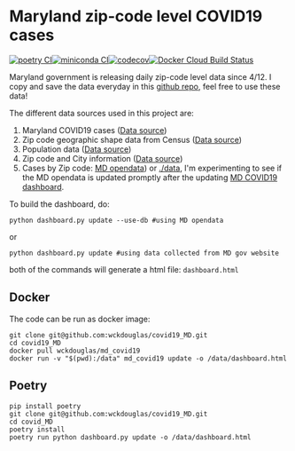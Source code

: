 # Maryland zip-code level COVID19 cases #

[![poetry CI](https://github.com/wckdouglas/covid19_MD/actions/workflows/poetry_CI.yml/badge.svg)](https://github.com/wckdouglas/covid19_MD/actions/workflows/poetry_CI.yml)[![miniconda CI](https://github.com/wckdouglas/covid19_MD/actions/workflows/miniconda_CI.yml/badge.svg)](https://github.com/wckdouglas/covid19_MD/actions/workflows/miniconda_CI.yml)[![codecov](https://codecov.io/gh/wckdouglas/covid19_MD/branch/master/graph/badge.svg)](https://codecov.io/gh/wckdouglas/covid19_MD)[![Docker Cloud Build Status](https://img.shields.io/docker/cloud/build/wckdouglas/md_covid19)](https://hub.docker.com/r/wckdouglas/md_covid19)


Maryland government is releasing daily zip-code level data since 4/12. I copy and save the data everyday in this [github repo](https://github.com/wckdouglas/covid19_MD/tree/master/data), feel free to use these data!

The different data sources used in this project are:

1. Maryland COVID19 cases ([Data source](https://coronavirus.maryland.gov/))
2. Zip code geographic shape data from Census ([Data source](https://www2.census.gov/geo/tiger/TIGER2019/ZCTA5/tl_2019_us_zcta510.zip))
3. Population data ([Data source](https://www.maryland-demographics.com/zip_codes_by_population))
4. Zip code and City information ([Data source](https://public.opendatasoft.com/explore/dataset/us-zip-code-latitude-and-longitude/table/))
5. Cases by Zip code: [MD opendata](https://coronavirus.maryland.gov/datasets/md-covid-19-cases-by-zip-code/geoservice)) or [./data](https://github.com/wckdouglas/covid19_MD/tree/master/data), I'm experimenting to see if the MD opendata is updated promptly after the updating [MD COVID19 dashboard](https://coronavirus.maryland.gov/).


To build the dashboard, do:

```
python dashboard.py update --use-db #using MD opendata
```

or

```
python dashboard.py update #using data collected from MD gov website
```

both of the commands will generate a html file: ```dashboard.html```

## Docker ##

The code can be run as docker image:

```
git clone git@github.com:wckdouglas/covid19_MD.git
cd covid19_MD
docker pull wckdouglas/md_covid19
docker run -v "$(pwd):/data" md_covid19 update -o /data/dashboard.html
```



## Poetry ##

```
pip install poetry
git clone git@github.com:wckdouglas/covid19_MD.git
cd covid_MD
poetry install
poetry run python dashboard.py update -o /data/dashboard.html
